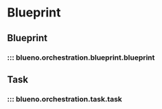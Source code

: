 # Blueprint

## Blueprint

### ::: blueno.orchestration.blueprint.blueprint

## Task

### ::: blueno.orchestration.task.task
